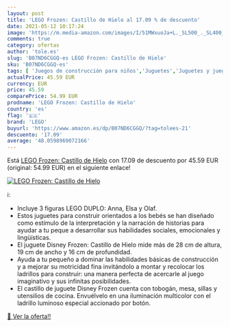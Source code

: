 ```yaml
---
layout: post
title: 'LEGO Frozen: Castillo de Hielo al 17.09 % de descuento'
date: 2021-05-12 10:17:24
image: 'https://m.media-amazon.com/images/I/51MWxuoJa+L._SL500_._SL400_.jpg'
comments: true
category: ofertas
author: 'tole.es'
slug: 'B07ND6CGGQ-es LEGO Frozen: Castillo de Hielo'
sku: 'B07ND6CGGQ-es'
tags: [ 'Juegos de construcción para niños','Juguetes','Juguetes y juegos','lego', ]
actualPrice: 45.59 EUR
currency: EUR
price: 45.59
comparePrice: 54.99 EUR
prodname: 'LEGO Frozen: Castillo de Hielo'
country: 'es'
flag: '🇪🇸'
brand: 'LEGO'
buyurl: 'https://www.amazon.es/dp/B07ND6CGGQ/?tag=tolees-21'
descuento: '17.09'
average: '48.0598969072166'
---
```


Está [LEGO Frozen: Castillo de Hielo](https://www.amazon.es/dp/B07ND6CGGQ/?tag=tolees-21) con 17.09 de descuento por 45.59 EUR (original: 54.99 EUR) en el siguiente enlace!

[![LEGO Frozen: Castillo de Hielo](https://m.media-amazon.com/images/I/51MWxuoJa+L._SL500_._SL400_.jpg)](https://www.amazon.es/dp/B07ND6CGGQ/?tag=tolees-21)

ℹ️:

- Incluye 3 figuras LEGO DUPLO: Anna, Elsa y Olaf.
- Estos juguetes para construir orientados a los bebés se han diseñado como estímulo de la interpretación y la narración de historias para ayudar a tu peque a desarrollar sus habilidades sociales, emocionales y lingüísticas.
- El juguete Disney Frozen: Castillo de Hielo mide más de 28 cm de altura, 19 cm de ancho y 16 cm de profundidad.
- Ayuda a tu pequeño a dominar las habilidades básicas de construcción y a mejorar su motricidad fina invitándolo a montar y recolocar los ladrillos para construir: una manera perfecta de acercarle al juego imaginativo y sus infinitas posibilidades.
- El castillo de juguete Disney Frozen cuenta con tobogán, mesa, sillas y utensilios de cocina. Envuélvelo en una iluminación multicolor con el ladrillo luminoso especial accionado por botón.

[🛒 Ver la oferta!!](https://www.amazon.es/dp/B07ND6CGGQ/?tag=tolees-21)
